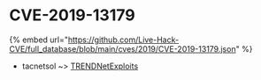 # CVE-2019-13179
{% embed url="https://github.com/Live-Hack-CVE/full_database/blob/main/cves/2019/CVE-2019-13179.json" %}

* tacnetsol ~> [TRENDNetExploits](https://www.alice-snow.ru/2019/database/cve-2019-13179/trendnetexploits-tacnetsol)